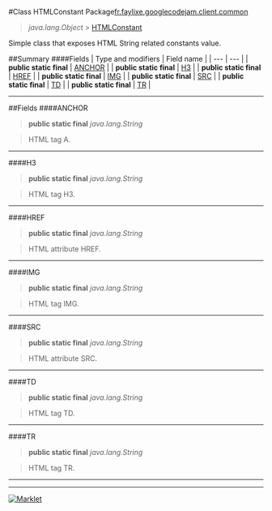 #Class HTMLConstant
Package[fr.faylixe.googlecodejam.client.common](README.md)<br>

> *java.lang.Object* > [HTMLConstant](HTMLConstant.md)

Simple class that exposes HTML String related constants value.

##Summary
####Fields
| Type and modifiers | Field name |
| --- | --- |
| **public static final** | [ANCHOR](#anchor) |
| **public static final** | [H3](#h3) |
| **public static final** | [HREF](#href) |
| **public static final** | [IMG](#img) |
| **public static final** | [SRC](#src) |
| **public static final** | [TD](#td) |
| **public static final** | [TR](#tr) |

---


##Fields
####ANCHOR
> **public static final** *java.lang.String*

> HTML tag A.

---

####H3
> **public static final** *java.lang.String*

> HTML tag H3.

---

####HREF
> **public static final** *java.lang.String*

> HTML attribute HREF.

---

####IMG
> **public static final** *java.lang.String*

> HTML tag IMG.

---

####SRC
> **public static final** *java.lang.String*

> HTML attribute SRC.

---

####TD
> **public static final** *java.lang.String*

> HTML tag TD.

---

####TR
> **public static final** *java.lang.String*

> HTML tag TR.

---

---

[![Marklet](https://img.shields.io/badge/Generated%20by-Marklet-green.svg)](https://github.com/Faylixe/marklet)